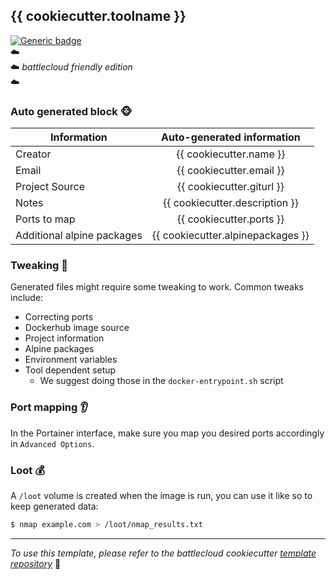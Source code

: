 ## {{ cookiecutter.toolname }}
[![Generic badge](https://img.shields.io/badge/source-{{cookiecutter.toolname}}-green.svg)]({{cookiecutter.giturl}})  
:cloud:  
:cloud: *battlecloud friendly edition*  
:cloud:

### Auto generated block :monkey_face:


| Information                	| Auto-generated information 	|
|----------------------------	|:----------------------------:	|
| Creator                    	| {{ cookiecutter.name }}        	|
| Email                      	| {{ cookiecutter.email }}        	|
| Project Source             	| {{ cookiecutter.giturl }}        	|
| Notes                      	| {{ cookiecutter.description }}        	|
| Ports to map               	| {{ cookiecutter.ports }}        	|
| Additional alpine packages 	| {{ cookiecutter.alpinepackages }}        	|

### Tweaking :wrench:

Generated files might require some tweaking to work. Common tweaks include:

* Correcting ports
* Dockerhub image source
* Project information
* Alpine packages
* Environment variables
* Tool dependent setup
  - We suggest doing those in the `docker-entrypoint.sh` script

### Port mapping :ear:
In the Portainer interface, make sure you map you desired ports accordingly in `Advanced Options`.

### Loot :moneybag:
A `/loot` volume is created when the image is run, you can use it like so to keep generated data:  

```bash
$ nmap example.com > /loot/nmap_results.txt

```



-------
*To use this template, please refer to the battlecloud cookiecutter [template repository](https://github.com/battlecl0ud/cookiecutter-alpine)* :construction_worker:
